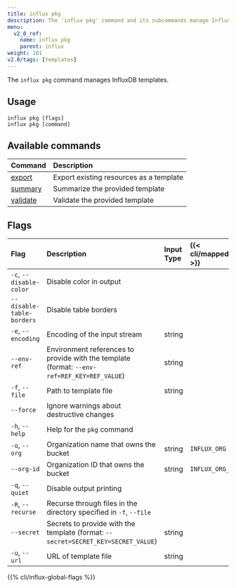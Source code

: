 ```yaml
---
title: influx pkg
description: The 'influx pkg' command and its subcommands manage InfluxDB templates.
menu:
  v2_0_ref:
    name: influx pkg
    parent: influx
weight: 101
v2.0/tags: [templates]
---
```


The `influx pkg` command manages InfluxDB templates.

## Usage
```
influx pkg [flags]
influx pkg [command]
```

## Available commands
| Command                                              | Description                                                       |
|:-------                                              |:-----------                                                       |
| [export](/v2.0/reference/cli/influx/pkg/export/)     | Export existing resources as a template                           |
| [summary](/v2.0/reference/cli/influx/pkg/summary/)   | Summarize the provided template                                   |
| [validate](/v2.0/reference/cli/influx/pkg/validate/) | Validate the provided template                                    |

## Flags

| Flag                      | Description                                                                                 | Input Type | {{< cli/mapped >}} |
|:----                      |:-----------------------------                                                               |:---------- |:------------------ |
| `-c`, `--disable-color`   | Disable color in output                                                                     |            |                    |
| `--disable-table-borders` | Disable table borders                                                                       |            |                    |
| `-e`, `--encoding`        | Encoding of the input stream                                                                | string     |                    |
| `--env-ref`               | Environment references to provide with the template (format: `--env-ref=REF_KEY=REF_VALUE`) | string     |                    |
| `-f`, `--file`            | Path to template file                                                                       | string     |                    |
| `--force`                 | Ignore warnings about destructive changes                                                   |            |                    |
| `-h`, `--help`            | Help for the `pkg` command                                                                  |            |                    |
| `-o`, `--org`             | Organization name that owns the bucket                                                      | string     | `INFLUX_ORG`       |
| `--org-id`                | Organization ID that owns the bucket                                                        | string     | `INFLUX_ORG_ID`    |
| `-q`, `--quiet`           | Disable output printing                                                                     |            |                    |
| `-R`, `--recurse`         | Recurse through files in the directory specified in `-f`, `--file`                          |            |                    |
| `--secret`                | Secrets to provide with the template (format: `--secret=SECRET_KEY=SECRET_VALUE`)           | string     |                    |
| `-u`, `--url`             | URL of template file                                                                        | string     |                    |

{{% cli/influx-global-flags %}}
